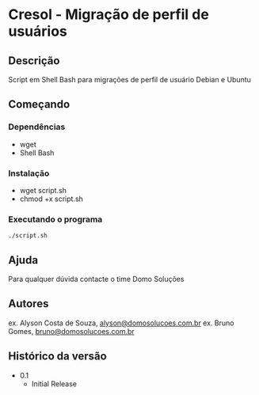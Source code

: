 # Cresol - Migração de perfil de usuários

## Descrição

Script em Shell Bash para migrações de perfil de usuário Debian e Ubuntu

## Começando

### Dependências

* wget
* Shell Bash

### Instalação

* wget script.sh
* chmod +x script.sh

### Executando o programa

```
./script.sh
```

## Ajuda

Para qualquer dúvida contacte o time Domo Soluções

## Autores

ex. Alyson Costa de Souza, alyson@domosolucoes.com.br
ex. Bruno Gomes, bruno@domosolucoes.com.br

## Histórico da versão

* 0.1
    * Initial Release
